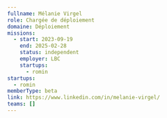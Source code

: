 ```yaml
---
fullname: Mélanie Virgel
role: Chargée de déploiement
domaine: Déploiement
missions:
  - start: 2023-09-19
    end: 2025-02-28
    status: independent
    employer: LBC
    startups:
      - romin
startups:
  - romin
memberType: beta
link: https://www.linkedin.com/in/melanie-virgel/
teams: []
---
```

